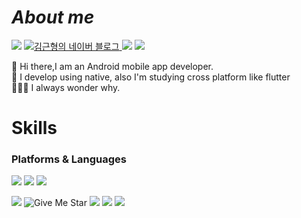 
# _About me_

<img src="https://img.shields.io/badge/GitHub-181717?style=flat-square&logo=GitHub&logoColor=white"> <!-- 깃허브 -->
<a href="https://blog.naver.com/kkhyungyung0">
     <img src="https://img.shields.io/badge/blog-20C997?style=flat-square&logo=Velog&logoColor=white" alt="김근형의 네이버 블로그"> <!-- 네이버블로그 -->
</a>
<img src="https://img.shields.io/badge/kkhyungyung0@naver.com-03C75A?style=flat-square&logo=naver&logoColor=white"> <!--naver mail-->
<img src="https://img.shields.io/badge/kkhyungyung0@gmail.com-2E3330?style=flat-square&logo=Google&logoColor=white"> <!--google mail-->


👋 Hi there,I am an Android mobile app developer. <br>
👋 I develop using native, also I'm studying cross platform like flutter<br>
🤷🏻‍♂️ I always wonder why.

# Skills
### Platforms & Languages

<img src="https://img.shields.io/badge/Android-34A853?style=flat-square&logo=Android&logoColor=white"/> <img src="https://img.shields.io/badge/Native-34A853?style=flat-square&logo=Naver&logoColor=white"/> <img src="https://img.shields.io/badge/Android Studio-3DDC84?style=flat-square&logo=Android Studio&logoColor=white"/> <br>

<img src="https://img.shields.io/badge/Kotlin-7F52FF?style=flat-square&logo=Kotlin&logoColor=white"> ![Give Me Star](https://img.shields.io/badge/Java-red) <img src="https://img.shields.io/badge/MySql-4479A1?style=flat-square&logo=Mysql&logoColor=white"> <img src="https://img.shields.io/badge/RoomDB-003B57?style=flat-square&logo=SQLite&logoColor=white">  <img src="https://img.shields.io/badge/Figma-F24E1E?style=flat-square&logo=Figma&logoColor=white"> 

<!-- <img src="https://img.shields.io/badge/AWS EC2-FF9900?style=flat-square&logo=Amazon Ec2&logoColor=white"> <img src="https://img.shields.io/badge/AWS RDS-527FFF?style=flat-square&logo=Amazon RDS&logoColor=white">> 아마존 서버,디비




<!--
**kkh725/kkh725** is a ✨ _special_ ✨ repository because its `README.md` (this file) appears on your GitHub profile.

Here are some ideas to get you started:

- 🔭 I’m currently working on ...
- 🌱 I’m currently learning ...
- 👯 I’m looking to collaborate on ...
- 🤔 I’m looking for help with ...
- 💬 Ask me about ...
- 📫 How to reach me: ...
- 😄 Pronouns: ...
- ⚡ Fun fact: ...
-->
